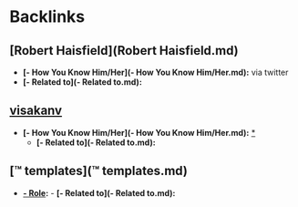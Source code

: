 
# Backlinks
## [Robert Haisfield](Robert Haisfield.md)
- **[- How You Know Him/Her](- How You Know Him/Her.md):** via twitter
- **[- Related to](- Related to.md):**

## [visakanv](visakanv.md)
- **[- How You Know Him/Her](- How You Know Him/Her.md):** [*](((4F_aRrtVr)))
    - **[- Related to](- Related to.md):**

## [™ templates](™ templates.md)
- **[- Role](- Role.md):**
        - **[- Related to](- Related to.md):**

